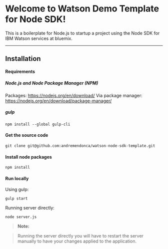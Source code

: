 Welcome to Watson Demo Template for Node SDK!
===================

This is a boilerplate for Node.js to startup a project using the Node SDK for IBM Watson services at bluemix.

----------

Installation
-------------


#### Requirements

##### Node.js and Node Package Manager (NPM)
Packages: https://nodejs.org/en/download/
Via package manager: https://nodejs.org/en/download/package-manager/

##### gulp

    npm install --global gulp-cli

#### Get the source code

    git clone git@github.com:andremendonca/watson-node-sdk-template.git

#### Install node packages

    npm install

#### Run locally

Using gulp:

	gulp start

Running server directly:

	node server.js

> **Note:**

> Running the server directly you will have to restart the server manually to have your changes applied to the application.
